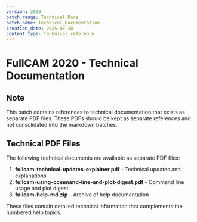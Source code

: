 ```yaml
---
version: 2020
batch_range: Technical_Docs
batch_name: Technical_Documentation
creation_date: 2025-08-28
content_type: technical_reference
---
```


# FullCAM 2020 - Technical Documentation

## Note
This batch contains references to technical documentation that exists as separate PDF files.
These PDFs should be kept as separate references and not consolidated into the markdown batches.

## Technical PDF Files

The following technical documents are available as separate PDF files:

1. **fullcam-technical-updates-explainer.pdf** - Technical updates and explanations
2. **fullcam-using-command-line-and-plot-digest.pdf** - Command line usage and plot digest
3. **fullcam-help-md.zip** - Archive of help documentation

These files contain detailed technical information that complements the numbered help topics.
